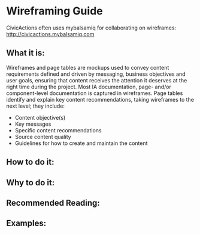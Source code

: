 # Wireframing Guide

CivicActions often uses mybalsamiq for collaborating on wireframes: <http://civicactions.mybalsamiq.com>

## What it is:

Wireframes and page tables are mockups used to convey content requirements defined and driven by messaging, business objectives and user goals, ensuring that content receives the attention it deserves at the right time during the project. Most IA documentation, page- and/or component-level documentation is captured in wireframes. Page tables identify and explain key content recommendations, taking wireframes to the next level; they include:
* Content objective(s)
* Key messages
* Specific content recommendations
* Source content quality
* Guidelines for how to create and maintain the content

## How to do it:

## Why to do it:

## Recommended Reading:

## Examples:
